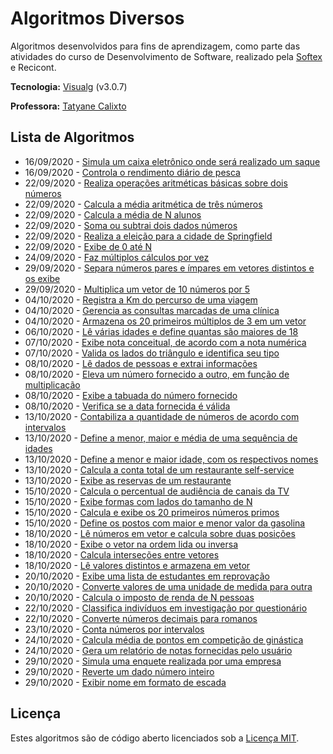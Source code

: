 # Algoritmos Diversos

Algoritmos desenvolvidos para fins de aprendizagem, como parte das atividades do curso de Desenvolvimento de Software, realizado pela [Softex](http://softexrecife.org.br) e Recicont.

**Tecnologia:** [Visualg](http://visualg3.com.br/) (v3.0.7)

**Professora:** [Tatyane Calixto](https://github.com/tatycalixto)

## Lista de Algoritmos

- 16/09/2020 - [Simula um caixa eletrônico onde será realizado um saque](src/Banco24h.alg)
- 16/09/2020 - [Controla o rendimento diário de pesca](src/ControlePesca.alg)
- 22/09/2020 - [Realiza operações aritméticas básicas sobre dois números](src/CalculadoraBasica.alg)
- 22/09/2020 - [Calcula a média aritmética de três números](src/CalculaMedia.alg)
- 22/09/2020 - [Calcula a média de N alunos](src/MediaNAlunos.alg)
- 22/09/2020 - [Soma ou subtrai dois dados números](src/CalculoAritmetico.alg)
- 22/09/2020 - [Realiza a eleição para a cidade de Springfield](src/EleicaoSpringfield.alg)
- 22/09/2020 - [Exibe de 0 até N](src/ExibeSequencia.alg)
- 24/09/2020 - [Faz múltiplos cálculos por vez](src/MultiCalc.alg)
- 29/09/2020 - [Separa números pares e ímpares em vetores distintos e os exibe](src/FiltroParImpar.alg)
- 29/09/2020 - [Multiplica um vetor de 10 números por 5](src/MultiplicaVetor.alg)
- 04/10/2020 - [Registra a Km do percurso de uma viagem](src/CalculaKm.alg)
- 04/10/2020 - [Gerencia as consultas marcadas de uma clínica](src/GerenciadorDeConsultas.alg)
- 04/10/2020 - [Armazena os 20 primeiros múltiplos de 3 em um vetor](src/MultiplosDe3.alg)
- 06/10/2020 - [Lê várias idades e define quantas são maiores de 18](src/DescobreMaiores.alg)
- 07/10/2020 - [Exibe nota conceitual, de acordo com a nota numérica](src/NotaConceitual.alg)
- 07/10/2020 - [Valida os lados do triângulo e identifica seu tipo](src/Triangulos.alg)
- 08/10/2020 - [Lê dados de pessoas e extrai informações](src/AnalisaDadosDePessoas.alg)
- 08/10/2020 - [Eleva um número fornecido a outro, em função de multiplicação](src/ElevaXaY.alg)
- 08/10/2020 - [Exibe a tabuada do número fornecido](src/Tabuada.alg)
- 08/10/2020 - [Verifica se a data fornecida é válida](src/ValidaData.alg)
- 13/10/2020 - [Contabiliza a quantidade de números de acordo com intervalos](src/ContaIntervalosNumericos.alg)
- 13/10/2020 - [Define a menor, maior e média de uma sequência de idades](src/CriteriosDeIdade.alg)
- 13/10/2020 - [Define a menor e maior idade, com os respectivos nomes](src/CriteriosDeIdadeComNomes.alg)
- 13/10/2020 - [Calcula a conta total de um restaurante self-service](src/Restaurante.alg)
- 13/10/2020 - [Exibe as reservas de um restaurante](src/RestauranteComReservas.alg)
- 15/10/2020 - [Calcula o percentual de audiência de canais da TV](src/Audiencia.alg)
- 15/10/2020 - [Exibe formas com lados do tamanho de N](src/Formas.alg)
- 15/10/2020 - [Calcula e exibe os 20 primeiros números primos](src/NumerosPrimos.alg)
- 15/10/2020 - [Define os postos com maior e menor valor da gasolina](src/PostosDeGasolina.alg)
- 18/10/2020 - [Lê números em vetor e calcula sobre duas posições](src/CalculosXY.alg)
- 18/10/2020 - [Exibe o vetor na ordem lida ou inversa](src/ExibeVetor.alg)
- 18/10/2020 - [Calcula interseções entre vetores](src/Intersecoes.alg)
- 18/10/2020 - [Lê valores distintos e armazena em vetor](src/ValoresDistintos.alg)
- 20/10/2020 - [Exibe uma lista de estudantes em reprovação](src/AlunosReprovados.alg)
- 20/10/2020 - [Converte valores de uma unidade de medida para outra](src/ConverteMedidas.alg)
- 20/10/2020 - [Calcula o imposto de renda de N pessoas](src/ImpostoDeRenda.alg)
- 22/10/2020 - [Classifica indivíduos em investigação por questionário](src/Investigacao.alg)
- 22/10/2020 - [Converte números decimais para romanos](src/NumerosRomanos.alg)
- 23/10/2020 - [Conta números por intervalos](src/Intervalos.alg)
- 24/10/2020 - [Calcula média de pontos em competição de ginástica](src/CompeticaoGinastica.alg)
- 24/10/2020 - [Gera um relatório de notas fornecidas pelo usuário](src/RelatorioEstudantil.alg)
- 29/10/2020 - [Simula uma enquete realizada por uma empresa](src/Enquete.alg)
- 29/10/2020 - [Reverte um dado número inteiro](src/InverteNumero.alg)
- 29/10/2020 - [Exibir nome em formato de escada](src/NomeVertical.alg)

## Licença

Estes algoritmos são de código aberto licenciados sob a [Licença MIT](LICENSE.md).
